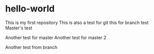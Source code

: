 # hello-world
This is my first repository
This is also a test for git
this for branch test
Master's test

Another test for master
Another test for master 2

Another test from branch
